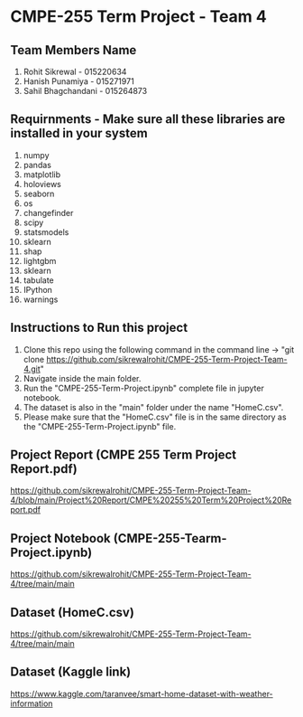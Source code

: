 # CMPE-255 Term Project - Team 4 

## Team Members Name
1) Rohit Sikrewal - 015220634
2) Hanish Punamiya - 015271971
3) Sahil Bhagchandani - 015264873

## Requirnments - Make sure all these libraries are installed in your system
1) numpy
2) pandas
3) matplotlib
4) holoviews
5) seaborn
6) os
7) changefinder
8) scipy
9) statsmodels
10) sklearn
11) shap
12) lightgbm
13) sklearn
14) tabulate
15) IPython
16) warnings

## Instructions to Run this project
1) Clone this repo using the following command in the command line -> "git clone https://github.com/sikrewalrohit/CMPE-255-Term-Project-Team-4.git"
2) Navigate inside the main folder.
3) Run the "CMPE-255-Term-Project.ipynb" complete file in jupyter notebook.
4) The dataset is also in the "main" folder under the name "HomeC.csv".
5) Please make sure that the "HomeC.csv" file is in the same directory as the "CMPE-255-Term-Project.ipynb" file.

## Project Report (CMPE 255 Term Project Report.pdf)
https://github.com/sikrewalrohit/CMPE-255-Term-Project-Team-4/blob/main/Project%20Report/CMPE%20255%20Term%20Project%20Report.pdf

## Project Notebook (CMPE-255-Tearm-Project.ipynb)
https://github.com/sikrewalrohit/CMPE-255-Term-Project-Team-4/tree/main/main

## Dataset (HomeC.csv)
https://github.com/sikrewalrohit/CMPE-255-Term-Project-Team-4/tree/main/main

## Dataset (Kaggle link)
https://www.kaggle.com/taranvee/smart-home-dataset-with-weather-information